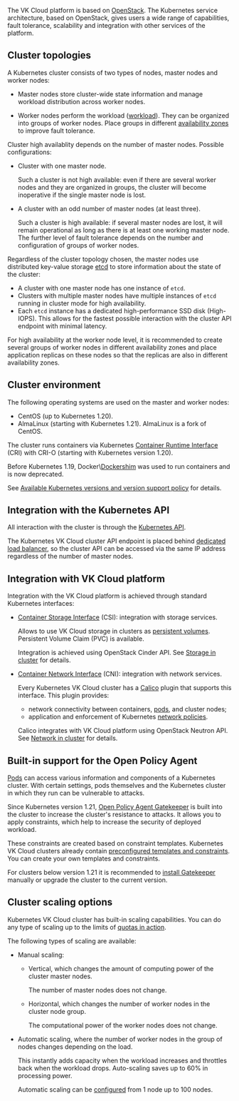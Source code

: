 The VK Cloud platform is based on [OpenStack](https://www.openstack.org/). The Kubernetes service architecture, based on OpenStack, gives users a wide range of capabilities, fault tolerance, scalability and integration with other services of the platform.

## Cluster topologies

A Kubernetes cluster consists of two types of nodes, master nodes and worker nodes:

- Master nodes store cluster-wide state information and manage workload distribution across worker nodes.

- Worker nodes perform the workload ([workload](https://kubernetes.io/docs/concepts/workloads/)). They can be organized into groups of worker nodes. Place groups in different [availability zones](../../../../additionals/it-security/platform-security#availability_zones) to improve fault tolerance.

Cluster high availablity depends on the number of master nodes. Possible configurations:

- Cluster with one master node.

  Such a cluster is not high available: even if there are several worker nodes and they are organized in groups, the cluster will become inoperative if the single master node is lost.

- A cluster with an odd number of master nodes (at least three).

  Such a cluster is high available: if several master nodes are lost, it will remain operational as long as there is at least one working master node. The further level of fault tolerance depends on the number and configuration of groups of worker nodes.

Regardless of the cluster topology chosen, the master nodes use distributed key-value storage [etcd](https://etcd.io/) to store information about the state of the cluster:

- A cluster with one master node has one instance of `etcd`.
- Clusters with multiple master nodes have multiple instances of `etcd` running in cluster mode for high availability.
- Each `etcd` instance has a dedicated high-performance SSD disk (High-IOPS). This allows for the fastest possible interaction with the cluster API endpoint with minimal latency.

For high availability at the worker node level, it is recommended to create several groups of worker nodes in different availability zones and place application replicas on these nodes so that the replicas are also in different availability zones.

## Cluster environment

The following operating systems are used on the master and worker nodes:

- CentOS (up to Kubernetes 1.20).
- AlmaLinux (starting with Kubernetes 1.21). AlmaLinux is a fork of CentOS.

The cluster runs containers via Kubernetes [Container Runtime Interface](https://kubernetes.io/docs/concepts/architecture/cri/) (CRI) with CRI-O (starting with Kubernetes version 1.20).

<info>

Before Kubernetes 1.19, Docker\\[Dockershim](https://kubernetes.io/blog/2022/05/03/dockershim-historical-context/) was used to run containers and is now deprecated.

</info>

See [Available Kubernetes versions and version support policy](../versions/) for details.

## Integration with the Kubernetes API

All interaction with the cluster is through the [Kubernetes API](https://kubernetes.io/ru/docs/concepts/overview/kubernetes-api/).

The Kubernetes VK Cloud cluster API endpoint is placed behind [dedicated load balancer](../network/), so the cluster API can be accessed via the same IP address regardless of the number of master nodes.

## Integration with VK Cloud platform

Integration with the VK Cloud platform is achieved through standard Kubernetes interfaces:

- [Container Storage Interface](https://kubernetes-csi.github.io/docs/) (CSI): integration with storage services.

  Allows to use VK Cloud storage in clusters as [persistent volumes](https://kubernetes.io/docs/concepts/storage/persistent-volumes/).
  Persistent Volume Claim (PVC) is available.

  Integration is achieved using OpenStack Cinder API. See [Storage in cluster](../storage/) for details.

- [Container Network Interface](https://kubernetes.io/docs/concepts/extend-kubernetes/compute-storage-net/network-plugins/) (CNI): integration with network services.

  Every Kubernetes VK Cloud cluster has a [Calico](https://projectcalico.docs.tigera.io/about/about-calico) plugin that supports this interface. This plugin provides:

  - network connectivity between containers, [pods](../../k8s-reference/pods), and cluster nodes;
  - application and enforcement of Kubernetes [network policies](https://kubernetes.io/docs/concepts/services-networking/network-policies/).

  Calico integrates with VK Cloud platform using OpenStack Neutron API. See [Network in cluster](../network/) for details.

## Built-in support for the Open Policy Agent

[Pods](https://kubernetes.io/docs/concepts/workloads/pods/) can access various information and components of a Kubernetes cluster. With certain settings, pods themselves and the Kubernetes cluster in which they run can be vulnerable to attacks.

Since Kubernetes version 1.21, [Open Policy Agent Gatekeeper](../../k8s-reference/gatekeeper/) is built into the cluster to increase the cluster's resistance to attacks. It allows you to apply constraints, which help to increase the security of deployed workload.

These constraints are created based on constraint templates. Kubernetes VK Cloud clusters already contain [preconfigured templates and constraints](../addons-and-settings/settings#pre_configured_gatekeeper_templates_and_constraints). You can create your own templates and constraints.

For clusters below version 1.21 it is recommended to [install Gatekeeper](../../install-tools/gatekeeper) manually or upgrade the cluster to the current version.

## Cluster scaling options

Kubernetes VK Cloud cluster has built-in scaling capabilities. You can do any type of scaling up to the limits of [quotas in action](../../../account/concepts/quotasandlimits/).

The following types of scaling are available:

- Manual scaling:

  - Vertical, which changes the amount of computing power of the cluster master nodes.
  
    The number of master nodes does not change.

  - Horizontal, which changes the number of worker nodes in the cluster node group.

    The computational power of the worker nodes does not change.

- Automatic scaling, where the number of worker nodes in the group of nodes changes depending on the load.

  This instantly adds capacity when the workload increases and throttles back when the workload drops. Auto-scaling saves up to 60% in processing power.

  Automatic scaling can be [configured](../../operations/scale) from 1 node up to 100 nodes.
